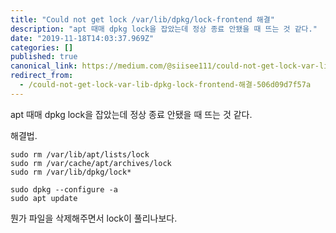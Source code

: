 ```yaml
---
title: "Could not get lock /var/lib/dpkg/lock-frontend 해결"
description: "apt 때매 dpkg lock을 잡았는데 정상 종료 안됐을 때 뜨는 것 같다."
date: "2019-11-18T14:03:37.969Z"
categories: []
published: true
canonical_link: https://medium.com/@siisee111/could-not-get-lock-var-lib-dpkg-lock-frontend-%ED%95%B4%EA%B2%B0-506d09d7f57a
redirect_from:
  - /could-not-get-lock-var-lib-dpkg-lock-frontend-해결-506d09d7f57a
---
```


apt 때매 dpkg lock을 잡았는데 정상 종료 안됐을 때 뜨는 것 같다.

해결법.

```
sudo rm /var/lib/apt/lists/lock
sudo rm /var/cache/apt/archives/lock
sudo rm /var/lib/dpkg/lock*

sudo dpkg --configure -a
sudo apt update
```

뭔가 파일을 삭제해주면서 lock이 풀리나보다.
